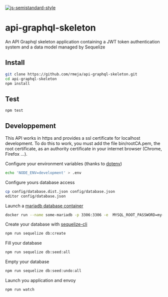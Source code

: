 [![js-semistandard-style](https://img.shields.io/badge/code%20style-semistandard-brightgreen.svg?style=flat-square)](https://github.com/Flet/semistandard)

# api-graphql-skeleton

An API Graphql skeleton application containing a JWT token authentication system and a data model managed by Sequelize

## Install
```bash
git clone https://github.com/rmeja/api-graphql-skeleton.git
cd api-graphql-skeleton
npm install
```

## Test
```bash
npm test
```

## Developpement
This API works in https and provides a ssl certificate for localhost development. To do this to work, you must add the file bin/rootCA.pem, the root certificate, as an authority certificate in your internet browser (Chrome, Firefox ...).

Configure your environment variables (thanks to [dotenv](https://github.com/motdotla/dotenv))
```bash
echo 'NODE_ENV=development' > .env
```

Configure yours database access
```bash
cp config/database.dist.json config/database.json
editor config/database.json
```

Launch a [mariadb database container](https://hub.docker.com/_/mariadb/) 
```bash
docker run --name some-mariadb -p 3306:3306 -e  MYSQL_ROOT_PASSWORD=my-secret-pw -d mariadb
```

Create your database with [sequelize-cli](https://github.com/sequelize/cli)
```bash
npm run sequelize db:create
```

Fill your database
```bash
npm run sequelize db:seed:all
```

Empty your database
```bash
npm run sequelize db:seed:undo:all
```

Launch you application and envoy
```bash
npm run watch
```

